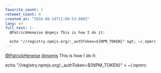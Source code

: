 ```yaml
---
favorite_count: 1
retweet_count: 0
created_at: "2018-08-14T11:00:53.000Z"
lang: en
full_text: |-
  @PatrickHeneise @npmjs This is how I do it:

  echo "//registry.npmjs.org/:_authToken=${NPM_TOKEN}" &gt; ~/.npmrc
---
```


[@PatrickHeneise](https://twitter.com/PatrickHeneise)
[@npmjs](https://twitter.com/npmjs) This is how I do it:

echo "//registry.npmjs.org/:\_authToken=${NPM_TOKEN}" &gt; ~/.npmrc
